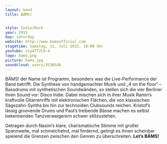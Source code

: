 ```yaml
---
layout: band
title: BÄMS!


style: Indie/Rock
year: 2015
day: saturday
website: http://www.bamsofficial.com
stagetime: Samstag, 11. Juli 2015, 18:00 Uhr
youtube: cvy4TfZL8-4
logo: bams.png
picture: bams.jpg
soundcloud: users/3538549
---
```

BÄMS! der Name ist Programm, besonders was die Live-Performance der Band
betrifft. Die Synthese von handgemachter Musik und „4 on the floor“ –
Bassdrums mit synthetischen Soundwänden, so stellen sich die vier Berliner
ihren Sound vor: Disco Indie. Dabei mischen sich in ihrer Musik Ramin’s
kraftvolle Gitarrenriffs mit elektronischen Flächen, die von klassischen
Sägezahn-Synths bis hin zur technoiden Clubsounds reichen. Kristof’s lässig
groovende Drums und Paul’s treibende Bässe machen es selbst bekennenden
Tanzverweigerern schwer stillzustehen.

Getragen durch Nasim’s klare, charismatische Stimme mit großer Spannweite, mal
schmeichelnd, mal fordernd, gelingt es ihnen scheinbar spielend die Grenzen
zwischen den Genren zu überschreiten. **Let’s BÄMS!**
